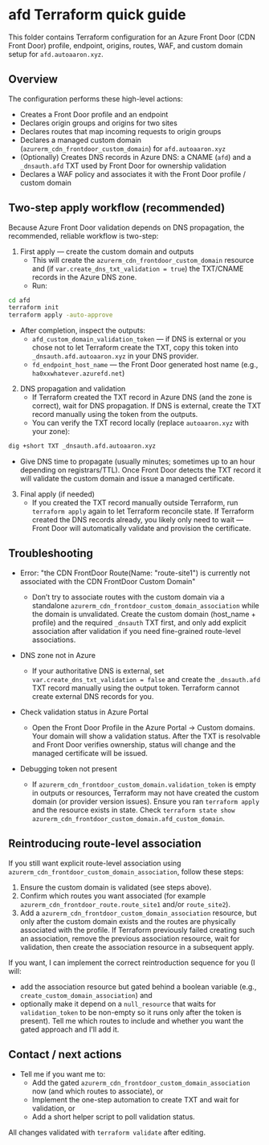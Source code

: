 # afd Terraform quick guide

This folder contains Terraform configuration for an Azure Front Door (CDN Front Door) profile, endpoint, origins, routes, WAF, and custom domain setup for `afd.autoaaron.xyz`.

Overview
--------
The configuration performs these high-level actions:
- Creates a Front Door profile and an endpoint
- Declares origin groups and origins for two sites
- Declares routes that map incoming requests to origin groups
- Declares a managed custom domain (`azurerm_cdn_frontdoor_custom_domain`) for `afd.autoaaron.xyz`
- (Optionally) Creates DNS records in Azure DNS: a CNAME (`afd`) and a `_dnsauth.afd` TXT used by Front Door for ownership validation
- Declares a WAF policy and associates it with the Front Door profile / custom domain

Two-step apply workflow (recommended)
-------------------------------------
Because Azure Front Door validation depends on DNS propagation, the recommended, reliable workflow is two-step:

1) First apply — create the custom domain and outputs
   - This will create the `azurerm_cdn_frontdoor_custom_domain` resource and (if `var.create_dns_txt_validation = true`) the TXT/CNAME records in the Azure DNS zone.
   - Run:

```bash
cd afd
terraform init
terraform apply -auto-approve
```

   - After completion, inspect the outputs:
     - `afd_custom_domain_validation_token` — if DNS is external or you chose not to let Terraform create the TXT, copy this token into `_dnsauth.afd.autoaaron.xyz` in your DNS provider.
     - `fd_endpoint_host_name` — the Front Door generated host name (e.g., `ha0xxwhatever.azurefd.net`)

2) DNS propagation and validation
   - If Terraform created the TXT record in Azure DNS (and the zone is correct), wait for DNS propagation. If DNS is external, create the TXT record manually using the token from the outputs.
   - You can verify the TXT record locally (replace `autoaaron.xyz` with your zone):

```bash
dig +short TXT _dnsauth.afd.autoaaron.xyz
```

   - Give DNS time to propagate (usually minutes; sometimes up to an hour depending on registrars/TTL). Once Front Door detects the TXT record it will validate the custom domain and issue a managed certificate.

3) Final apply (if needed)
   - If you created the TXT record manually outside Terraform, run `terraform apply` again to let Terraform reconcile state. If Terraform created the DNS records already, you likely only need to wait — Front Door will automatically validate and provision the certificate.

Troubleshooting
---------------
- Error: "the CDN FrontDoor Route(Name: \"route-site1\") is currently not associated with the CDN FrontDoor Custom Domain"
  - Don’t try to associate routes with the custom domain via a standalone `azurerm_cdn_frontdoor_custom_domain_association` while the domain is unvalidated. Create the custom domain (host_name + profile) and the required `_dnsauth` TXT first, and only add explicit association after validation if you need fine-grained route-level associations.

- DNS zone not in Azure
  - If your authoritative DNS is external, set `var.create_dns_txt_validation = false` and create the `_dnsauth.afd` TXT record manually using the output token. Terraform cannot create external DNS records for you.

- Check validation status in Azure Portal
  - Open the Front Door Profile in the Azure Portal -> Custom domains. Your domain will show a validation status. After the TXT is resolvable and Front Door verifies ownership, status will change and the managed certificate will be issued.

- Debugging token not present
  - If `azurerm_cdn_frontdoor_custom_domain.validation_token` is empty in outputs or resources, Terraform may not have created the custom domain (or provider version issues). Ensure you ran `terraform apply` and the resource exists in state. Check `terraform state show azurerm_cdn_frontdoor_custom_domain.afd_custom_domain`.

Reintroducing route-level association
-------------------------------------
If you still want explicit route-level association using `azurerm_cdn_frontdoor_custom_domain_association`, follow these steps:

1. Ensure the custom domain is validated (see steps above).
2. Confirm which routes you want associated (for example `azurerm_cdn_frontdoor_route.route_site1` and/or `route_site2`).
3. Add a `azurerm_cdn_frontdoor_custom_domain_association` resource, but only after the custom domain exists and the routes are physically associated with the profile. If Terraform previously failed creating such an association, remove the previous association resource, wait for validation, then create the association resource in a subsequent apply.

If you want, I can implement the correct reintroduction sequence for you (I will:
- add the association resource but gated behind a boolean variable (e.g., `create_custom_domain_association`) and
- optionally make it depend on a `null_resource` that waits for `validation_token` to be non-empty so it runs only after the token is present). Tell me which routes to include and whether you want the gated approach and I'll add it.

Contact / next actions
----------------------
- Tell me if you want me to:
  - Add the gated `azurerm_cdn_frontdoor_custom_domain_association` now (and which routes to associate), or
  - Implement the one-step automation to create TXT and wait for validation, or
  - Add a short helper script to poll validation status.

All changes validated with `terraform validate` after editing.
